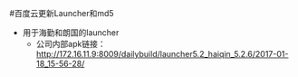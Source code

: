 
#百度云更新Launcher和md5
- 用于海勤和朗国的launcher  
	- 公司内部apk链接：http://172.16.11.9:8009/dailybuild/launcher5.2_haiqin_5.2.6/2017-01-18_15-56-28/